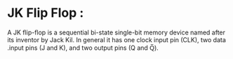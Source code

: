# JK Flip Flop :

A JK flip-flop is a sequential bi-state single-bit memory device named after its inventor by Jack Kil. In general it has one clock input pin (CLK), two data .input pins (J and K), and two output pins (Q and Q̅).

